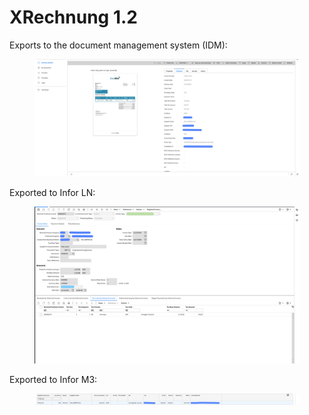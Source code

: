 # XRechnung 1.2

Exports to the document management system (IDM):

<figure><img src="../../../../../../.gitbook/assets/image (3) (1) (1) (2) (1).png" alt=""><figcaption></figcaption></figure>

Exported to Infor LN:

<figure><img src="../../../../../../.gitbook/assets/image (360).png" alt=""><figcaption></figcaption></figure>

Exported to Infor M3:

<figure><img src="../../../../../../.gitbook/assets/image (1) (1) (1) (1) (2) (1) (1) (1).png" alt=""><figcaption></figcaption></figure>


